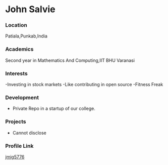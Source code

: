 # John Salvie

### Location

Patiala,Punkab,India

### Academics

Second year in Mathematics And Computing,IIT BHU Varanasi

### Interests

-Investing in stock markets
-Like contributing in open source
-Fitness Freak

### Development

- Private Repo in a startup of our college.

### Projects

- Cannot disclose

### Profile Link

[jmig5776](https://github.com/jmig5776)
